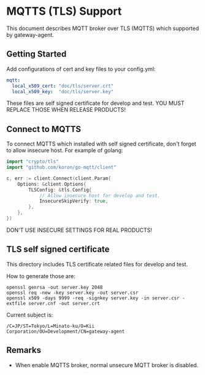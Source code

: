 # MQTTS (TLS) Support

This document describes MQTT broker over TLS (MQTTS) which supported by
gateway-agent.


## Getting Started

Add configurations of cert and key files to your config.yml:

```yaml
mqtt:
  local_x509_cert: "doc/tls/server.crt"
  local_x509_key:  "doc/tls/server.key"
```

These files are self signed certificate for develop and test.
YOU MUST REPLACE THOSE WHEN RELEASE PRODUCTS!


## Connect to MQTTS

To connect MQTTS which installed with self signed certificate, don't forget to
allow insecure host.  For example of golang:

```go
import "crypto/tls"
import "github.com/koron/go-mqtt/client"

c, err := client.Connect(client.Param{
	Options: &client.Options{
		TLSConfig: &tls.Config{
			// Allow insecure host for develop and test.
			InsecureSkipVerify: true,
		},
	},
})
```

DON'T USE INSECURE SETTINGS FOR REAL PRODUCTS!


## TLS self signed certificate

This directory includes TLS certificate related files for develop and test.

How to generate those are:

    openssl genrsa -out server.key 2048
    openssl req -new -key server.key -out server.csr
    openssl x509 -days 9999 -req -signkey server.key -in server.csr -extfile server.cnf -out server.crt

Current subject is:

    /C=JP/ST=Tokyo/L=Minato-ku/O=Kii Corporation/OU=Development/CN=gateway-agent


## Remarks

*   When enable MQTTS broker, normal unsecure MQTT broker is disabled.
